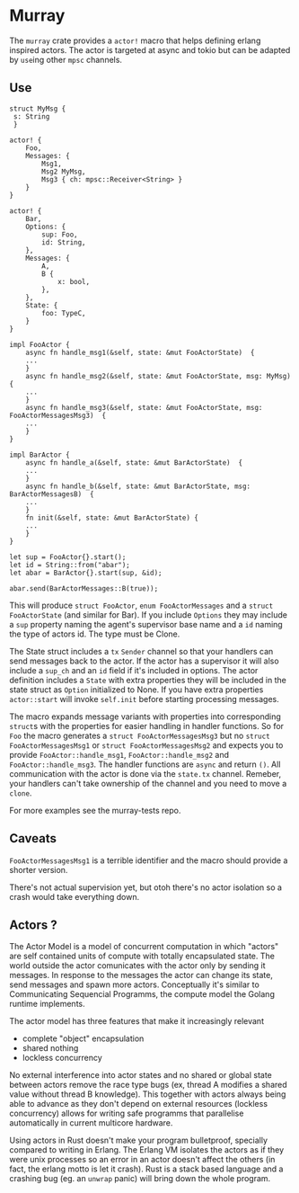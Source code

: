 # Murray

The `murray` crate provides a `actor!` macro that helps defining erlang inspired actors. The actor is targeted at async and tokio but can be adapted by `use`ing other `mpsc` channels.

## Use

```
struct MyMsg {
 s: String
 }

actor! {
    Foo,
    Messages: {
        Msg1,
        Msg2 MyMsg,
        Msg3 { ch: mpsc::Receiver<String> }
    }
}

actor! {
    Bar,
    Options: {
        sup: Foo,
        id: String,
    },
    Messages: {
        A,
        B {
            x: bool,
        },
    },
    State: {
        foo: TypeC,
    }
}

impl FooActor {
    async fn handle_msg1(&self, state: &mut FooActorState)  {
	...
    }
    async fn handle_msg2(&self, state: &mut FooActorState, msg: MyMsg)  {
	...
    }
    async fn handle_msg3(&self, state: &mut FooActorState, msg: FooActorMessagesMsg3)  {
	...
    }
}

impl BarActor {
    async fn handle_a(&self, state: &mut BarActorState)  {
	...
    }
    async fn handle_b(&self, state: &mut BarActorState, msg: BarActorMessagesB)  {
	...
    }
    fn init(&self, state: &mut BarActorState) {
	...
    }
}

let sup = FooActor{}.start();
let id = String::from("abar");
let abar = BarActor{}.start(sup, &id);

abar.send(BarActorMessages::B(true));

```

This will produce `struct FooActor`, `enum FooActorMessages` and a `struct FooActorState` (and similar for Bar). 
If you include `Options` they may include a `sup` property naming the agent's supervisor base name and a `id` naming the type of actors id. The type must be Clone.

The State struct includes a `tx` `Sender` channel so that your handlers can send messages back to the actor. If the actor has a supervisor it will also include a `sup_ch` and an `id` field if it's included in options. The actor definition includes a `State` with extra properties they will be included in the state struct as `Option` initialized to None. If you have extra properties `actor::start` will invoke `self.init` before starting processing messages.

The macro expands message variants with properties into corresponding `struct`s with the properties for easier handling in handler functions. So for `Foo` the macro generates a `struct FooActorMessagesMsg3` but no `struct FooActorMessagesMsg1` or  `struct FooActorMessagesMsg2` and expects you to provide `FooActor::handle_msg1`, `FooActor::handle_msg2` and `FooActor::handle_msg3`. The handler functions are `async` and return `()`. All communication with the actor is done via the `state.tx` channel. Remeber, your handlers can't take ownership of the channel and you need to move a `clone`.

For more examples see the murray-tests repo.

## Caveats
`FooActorMessagesMsg1` is a terrible identifier and the macro should provide a shorter version.

There's not actual supervision yet, but otoh there's no actor isolation so a crash would take everything down. 

## Actors ? 

The Actor Model is a model of concurrent computation in which "actors" are self contained units of compute with totally encapsulated state. The world outside the actor comunicates with the actor only by sending it messages. In response to the messages the actor can change its state, send messages and spawn more actors. Conceptually it's similar to Communicating Sequencial Programms, the compute model the Golang runtime implements. 

The actor model has three features that make it increasingly relevant

 * complete "object" encapsulation
 * shared nothing
 * lockless concurrency 

No external interference into actor states and no shared or global state between actors remove the race type bugs (ex, thread A modifies a shared value without thread B knowledge). This together with actors always being able to advance as they don't depend on external resources (lockless concurrency) allows for writing safe programms that parallelise automatically in current multicore hardware.

Using actors in Rust doesn't make your program bulletproof, specially compared to writing in Erlang. The Erlang VM isolates the actors as if they were unix processes so an error in an actor doesn't affect the others (in fact, the erlang motto is let it crash). Rust is a stack based language and a crashing bug (eg. an `unwrap` panic) will bring down the whole program. 
